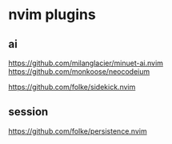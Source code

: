 # nvim plugins

## ai
https://github.com/milanglacier/minuet-ai.nvim
https://github.com/monkoose/neocodeium

https://github.com/folke/sidekick.nvim

## session
https://github.com/folke/persistence.nvim
